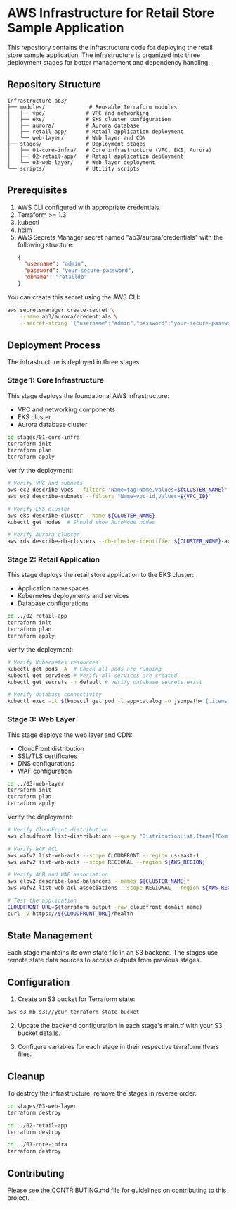 # AWS Infrastructure for Retail Store Sample Application

This repository contains the infrastructure code for deploying the retail store sample application. The infrastructure is organized into three deployment stages for better management and dependency handling.

## Repository Structure

```
infrastructure-ab3/
├── modules/              # Reusable Terraform modules
│   ├── vpc/             # VPC and networking
│   ├── eks/             # EKS cluster configuration
│   ├── aurora/          # Aurora database
│   ├── retail-app/      # Retail application deployment
│   └── web-layer/       # Web layer and CDN
├── stages/              # Deployment stages
│   ├── 01-core-infra/   # Core infrastructure (VPC, EKS, Aurora)
│   ├── 02-retail-app/   # Retail application deployment
│   └── 03-web-layer/    # Web layer deployment
└── scripts/             # Utility scripts
```

## Prerequisites

1. AWS CLI configured with appropriate credentials
2. Terraform >= 1.3
3. kubectl
4. helm
5. AWS Secrets Manager secret named "ab3/aurora/credentials" with the following structure:
   ```json
   {
     "username": "admin",
     "password": "your-secure-password",
     "dbname": "retaildb"
   }
   ```

You can create this secret using the AWS CLI:
```bash
aws secretsmanager create-secret \
    --name ab3/aurora/credentials \
    --secret-string '{"username":"admin","password":"your-secure-password","dbname":"retaildb"}'
```

## Deployment Process

The infrastructure is deployed in three stages:

### Stage 1: Core Infrastructure

This stage deploys the foundational AWS infrastructure:
- VPC and networking components
- EKS cluster
- Aurora database cluster

```bash
cd stages/01-core-infra
terraform init
terraform plan
terraform apply
```

Verify the deployment:
```bash
# Verify VPC and subnets
aws ec2 describe-vpcs --filters "Name=tag:Name,Values=${CLUSTER_NAME}"
aws ec2 describe-subnets --filters "Name=vpc-id,Values=${VPC_ID}"

# Verify EKS cluster
aws eks describe-cluster --name ${CLUSTER_NAME}
kubectl get nodes  # Should show AutoMode nodes

# Verify Aurora cluster
aws rds describe-db-clusters --db-cluster-identifier ${CLUSTER_NAME}-aurora
```

### Stage 2: Retail Application

This stage deploys the retail store application to the EKS cluster:
- Application namespaces
- Kubernetes deployments and services
- Database configurations

```bash
cd ../02-retail-app
terraform init
terraform plan
terraform apply
```

Verify the deployment:
```bash
# Verify Kubernetes resources
kubectl get pods -A  # Check all pods are running
kubectl get services # Verify all services are created
kubectl get secrets -n default # Verify database secrets exist

# Verify database connectivity
kubectl exec -it $(kubectl get pod -l app=catalog -o jsonpath='{.items[0].metadata.name}') -- curl localhost:8080/health
```

### Stage 3: Web Layer

This stage deploys the web layer and CDN:
- CloudFront distribution
- SSL/TLS certificates
- DNS configurations
- WAF configuration

```bash
cd ../03-web-layer
terraform init
terraform plan
terraform apply
```

Verify the deployment:
```bash
# Verify CloudFront distribution
aws cloudfront list-distributions --query "DistributionList.Items[?Comment=='UI Distribution']"

# Verify WAF ACL
aws wafv2 list-web-acls --scope CLOUDFRONT --region us-east-1
aws wafv2 list-web-acls --scope REGIONAL --region ${AWS_REGION}

# Verify ALB and WAF association
aws elbv2 describe-load-balancers --names ${CLUSTER_NAME}*
aws wafv2 list-web-acl-associations --scope REGIONAL --region ${AWS_REGION}

# Test the application
CLOUDFRONT_URL=$(terraform output -raw cloudfront_domain_name)
curl -v https://${CLOUDFRONT_URL}/health
```

## State Management

Each stage maintains its own state file in an S3 backend. The stages use remote state data sources to access outputs from previous stages.

## Configuration

1. Create an S3 bucket for Terraform state:
```bash
aws s3 mb s3://your-terraform-state-bucket
```

2. Update the backend configuration in each stage's main.tf with your S3 bucket details.

3. Configure variables for each stage in their respective terraform.tfvars files.

## Cleanup

To destroy the infrastructure, remove the stages in reverse order:

```bash
cd stages/03-web-layer
terraform destroy

cd ../02-retail-app
terraform destroy

cd ../01-core-infra
terraform destroy
```

## Contributing

Please see the CONTRIBUTING.md file for guidelines on contributing to this project.